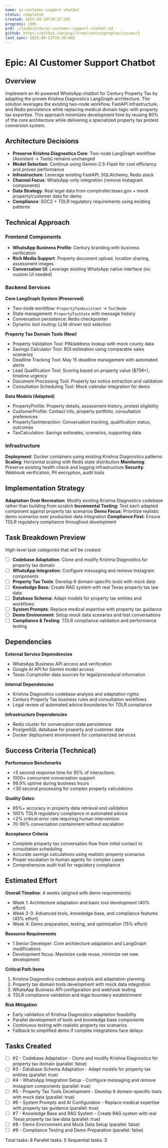 ```yaml
---
name: ai-customer-support-chatbot
status: completed
created: 2025-09-18T19:27:30Z
progress: 100%
prd: .claude/prds/ai-customer-support-chatbot.md
github: https://github.com/pupiltree/centuryproptax/issues/1
last_sync: 2025-09-23T10:30:00Z
---
```


# Epic: AI Customer Support Chatbot

## Overview

Implement an AI-powered WhatsApp chatbot for Century Property Tax by adapting the proven Krishna Diagnostics LangGraph architecture. The solution leverages the existing two-node workflow, FastAPI infrastructure, and Redis persistence while replacing medical domain logic with property tax expertise. This approach minimizes development time by reusing 80% of the core architecture while delivering a specialized property tax protest conversion system.

## Architecture Decisions

- **Preserve Krishna Diagnostics Core**: Two-node LangGraph workflow (Assistant → Tools) remains unchanged
- **Model Selection**: Continue using Gemini-2.5-Flash for cost efficiency and proven performance
- **Infrastructure**: Leverage existing FastAPI, SQLAlchemy, Redis stack
- **Channel Focus**: WhatsApp-only integration (remove Instagram components)
- **Data Strategy**: Real legal data from comptroller.texas.gov + mock property/customer data for demo
- **Compliance**: SOC2 + TDLR regulatory requirements using existing patterns

## Technical Approach

### Frontend Components
- **WhatsApp Business Profile**: Century branding with business verification
- **Rich Media Support**: Property document upload, location sharing, assessment images
- **Conversation UI**: Leverage existing WhatsApp native interface (no custom UI needed)

### Backend Services

**Core LangGraph System (Preserved)**
- Two-node workflow: `PropertyTaxAssistant` → `ToolNode`
- State management: `PropertyTaxState` with message history
- Conversation persistence: Redis checkpointer
- Dynamic tool routing: LLM-driven tool selection

**Property Tax Domain Tools (New)**
- Property Validation Tool: PIN/address lookup with mock county data
- Savings Calculator Tool: ROI estimation using comparable sales scenarios
- Deadline Tracking Tool: May 15 deadline management with automated alerts
- Lead Qualification Tool: Scoring based on property value ($75K+), timeline urgency
- Document Processing Tool: Property tax notice extraction and validation
- Consultation Scheduling Tool: Mock calendar integration for demo

**Data Models (Adapted)**
- PropertyProfile: Property details, assessment history, protest eligibility
- CustomerProfile: Contact info, property portfolio, consultation preferences
- PropertyTaxInteraction: Conversation tracking, qualification status, outcomes
- TaxCalculation: Savings estimates, scenarios, supporting data

### Infrastructure

**Deployment**: Docker containers using existing Krishna Diagnostics patterns
**Scaling**: Horizontal scaling with Redis state distribution
**Monitoring**: Preserve existing health check and logging infrastructure
**Security**: Webhook verification, PII encryption, audit trails

## Implementation Strategy

**Adaptation Over Recreation**: Modify existing Krishna Diagnostics codebase rather than building from scratch
**Incremental Testing**: Test each adapted component against property tax scenarios
**Demo Focus**: Prioritize realistic demo scenarios over production data integration
**Compliance First**: Ensure TDLR regulatory compliance throughout development

## Task Breakdown Preview

High-level task categories that will be created:
- [ ] **Codebase Adaptation**: Clone and modify Krishna Diagnostics for property tax domain
- [ ] **WhatsApp Integration**: Configure messaging and remove Instagram components
- [ ] **Property Tax Tools**: Develop 6 domain-specific tools with mock data
- [ ] **Knowledge Base**: Create RAG system with real Texas property tax law data
- [ ] **Database Schema**: Adapt models for property tax entities and workflows
- [ ] **System Prompts**: Replace medical expertise with property tax guidance
- [ ] **Demo Environment**: Setup mock data scenarios and test conversations
- [ ] **Compliance & Testing**: TDLR compliance validation and performance testing

## Dependencies

**External Service Dependencies**
- WhatsApp Business API access and verification
- Google AI API for Gemini model access
- Texas Comptroller data sources for legal/procedural information

**Internal Dependencies**
- Krishna Diagnostics codebase analysis and adaptation rights
- Century Property Tax business rules and consultation workflows
- Legal review of automated advice boundaries for TDLR compliance

**Infrastructure Dependencies**
- Redis cluster for conversation state persistence
- PostgreSQL database for property and customer data
- Docker deployment environment for containerized services

## Success Criteria (Technical)

**Performance Benchmarks**
- <5 second response time for 95% of interactions
- 1000+ concurrent conversation support
- 99.9% uptime during business hours
- <30 second processing for complex property calculations

**Quality Gates**
- 95%+ accuracy in property data retrieval and validation
- 100% TDLR regulatory compliance in automated advice
- <2% critical error rate requiring human intervention
- 70-90% conversation containment without escalation

**Acceptance Criteria**
- Complete property tax conversation flow from initial contact to consultation scheduling
- Accurate savings calculations using realistic property scenarios
- Proper escalation to human agents for complex cases
- Comprehensive audit trail for regulatory compliance

## Estimated Effort

**Overall Timeline**: 4 weeks (aligned with demo requirements)
- Week 1: Architecture adaptation and basic tool development (40% effort)
- Week 2-3: Advanced tools, knowledge base, and compliance features (45% effort)
- Week 4: Demo preparation, testing, and optimization (15% effort)

**Resource Requirements**
- 1 Senior Developer: Core architecture adaptation and LangGraph modifications
- Development focus: Maximize code reuse, minimize net new development

**Critical Path Items**
1. Krishna Diagnostics codebase analysis and adaptation planning
2. Property tax domain tools development with mock data integration
3. WhatsApp Business API configuration and webhook testing
4. TDLR compliance validation and legal boundary establishment

**Risk Mitigation**
- Early validation of Krishna Diagnostics adaptation feasibility
- Parallel development of tools and knowledge base components
- Continuous testing with realistic property tax scenarios
- Fallback to simplified demo if complex integrations face delays

## Tasks Created
- [ ] #2 - Codebase Adaptation - Clone and modify Krishna Diagnostics for property tax domain (parallel: false)
- [ ] #3 - Database Schema Adaptation - Adapt models for property tax entities (parallel: true)
- [ ] #4 - WhatsApp Integration Setup - Configure messaging and remove Instagram components (parallel: true)
- [ ] #5 - Property Tax Tools Development - Develop 6 domain-specific tools with mock data (parallel: true)
- [ ] #6 - System Prompts and AI Configuration - Replace medical expertise with property tax guidance (parallel: true)
- [ ] #7 - Knowledge Base and RAG System - Create RAG system with real Texas property tax law data (parallel: true)
- [ ] #8 - Demo Environment and Mock Data Setup (parallel: false)
- [ ] #9 - Compliance Testing and Demo Preparation (parallel: false)

Total tasks: 8
Parallel tasks: 5
Sequential tasks: 3
